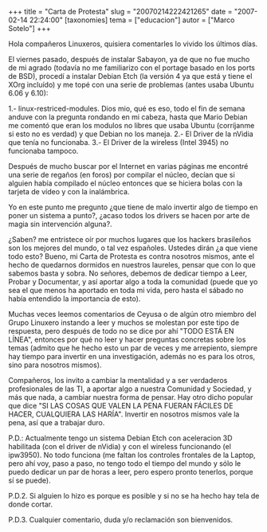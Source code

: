 +++
title = "Carta de Protesta"
slug = "20070214222421265"
date = "2007-02-14 22:24:00"
[taxonomies]
tema = ["educacion"]
autor = ["Marco Sotelo"]
+++

Hola compañeros Linuxeros, quisiera comentarles lo vivido los últimos
días.

El viernes pasado, después de instalar Sabayon, ya de que no fue mucho
de mi agrado (todavía no me familiarizo con el portage basado en los
ports de BSD), procedí a instalar Debian Etch (la versión 4 ya que está
y tiene el XOrg incluído) y me topé con una serie de problemas (antes
usaba Ubuntu 6.06 y 6.10):

1.- linux-restriced-modules. Dios mio, qué es eso, todo el fin de semana
anduve con la pregunta rondando en mi cabeza, hasta que Mario Debian me
comentó que eran los modulos no libres que usaba Ubuntu (corríjanme si
esto no es verdad) y que Debian no los maneja. 2.- El Driver de la
nVidia que tenía no funcionaba. 3.- El Driver de la wireless (Intel
3945) no funcionaba tampoco.

<!-- more -->
Después de mucho buscar por el Internet en varias páginas me encontré
una serie de regaños (en foros) por compilar el núcleo, decían que si
alguien había compilado el núcleo entonces que se hiciera bolas con la
tarjeta de vídeo y con la inalámbrica.

Yo en este punto me pregunto ¿que tiene de malo invertir algo de tiempo
en poner un sistema a punto?, ¿acaso todos los drivers se hacen por arte
de magia sin intervención alguna?.

¿Saben? me entristece oír por muchos lugares que los hackers brasileños
son los mejores del mundo, o tal vez españoles. Ustedes dirán ¿a que
viene todo esto? Bueno, mi Carta de Protesta es contra nosotros mismos,
ante el hecho de quedarnos dormidos en nuestros laureles, pensar que con
lo que sabemos basta y sobra. No señores, debemos de dedicar tiempo a
Leer, Probar y Documentar, y así aportar algo a toda la comunidad (puede
que yo sea el que menos ha aportado en toda mi vida, pero hasta el
sábado no había entendido la importancia de esto).

Muchas veces leemos comentarios de Ceyusa o de algún otro miembro del
Grupo Linuxero instando a leer y muchos se molestan por este tipo de
respuesta, pero después de todo no se dice por ahí "TODO ESTÁ EN LÍNEA",
entonces por qué no leer y hacer preguntas concretas sobre los temas
(admito que he hecho esto un par de veces y me arrepiento, siempre hay
tiempo para invertir en una investigación, además no es para los otros,
sino para nosotros mismos).

Compañeros, los invito a cambiar la mentalidad y a ser verdaderos
profesionales de las TI, a aportar algo a nuestra Comunidad y Sociedad,
y más que nada, a cambiar nuestra forma de pensar. Hay otro dicho
popular que dice "SI LAS COSAS QUE VALEN LA PENA FUERAN FÁCILES DE
HACER, CUALQUIERA LAS HARÍA". Invertir en nosotros mismos vale la pena,
así que a trabajar duro.

P.D.: Actualmente tengo un sistema Debian Etch con aceleracion 3D
habilitada (con el driver de nVidia) y con el wireless funcionando (el
ipw3950). No todo funciona (me faltan los controles frontales de la
Laptop, pero ahí voy, paso a paso, no tengo todo el tiempo del mundo y
sólo le puedo dedicar un par de horas a leer, pero espero pronto
tenerlos, porque sí se puede).

P.D.2. Si alguien lo hizo es porque es posible y si no se ha hecho hay
tela de donde cortar.

P.D.3. Cualquier comentario, duda y/o reclamación son bienvenidos.

